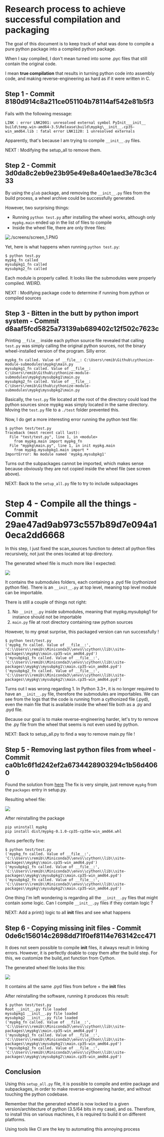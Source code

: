 # Research process to achieve successful compilation and packaging

The goal of this document is to keep track of what was done to compile a pure python package into a compiled python package.

When I say compiled, I don't mean turned into some .pyc files that still contain the original code.

I mean **true compilation** that results in turning python code into assembly code, and making reverse-engineering as hard as if it were written in C.

## Step 1 - Commit 8180d914c8a211ce051104b78114af542e81b5f3

Fails with the following message:

```
LINK : error LNK2001: unresolved external symbol PyInit___init__
build\temp.win-amd64-3.5\Release\build\mypkg\__init__.cp35-win_amd64.lib : fatal error LNK1120: 1 unresolved externals
```

Apparently, that's because I am trying to compile `__init__.py` files.

NEXT : Modifying the setup_all to remove them.

## Step 2 - Commit 3d0da8c2eb9e23b95e49e8a40e1aed3e78c3c433

By using the `glob` package, and removing the `__init__.py` files from the build process, a wheel archive could be successfully generated.

However, two surprising things:

  - Running `python test.py` after installing the wheel works, although only `mypkg.main` ended up in the list of files to compile
  - Inside the wheel file, there are only three files:

![./screens/screen_1.PNG](./screens/screen_1.PNG)

Yet, here is what happens when running `python test.py`:

```
$ python test.py
mypkg_fn called
mysubpkg1_fn called
mysubpkg2_fn called
```

Each module is properly called. It looks like the submodules were properly compiled. WEIRD.

NEXT : Modifying package code to determine if running from python or compiled sources

## Step 3 - Bitten in the butt by python import system - Commit d8aaf5fcd5825a73139ab689402c12f502c7623c

Printing `__file__` inside each python source file revealed that calling `test.py` was simply calling the original python sources, not the binary wheel-installed version of the program. Silly error.

```
mypkg_fn called. Value of __file__: C:\Users\remib\Github\cythonize-module-submodules\mypkg\main.py
mysubpkg1_fn called. Value of __file__: C:\Users\remib\Github\cythonize-module-submodules\mypkg\mysubpkg1\main.py
mysubpkg2_fn called. Value of __file__: C:\Users\remib\Github\cythonize-module-submodules\mypkg\mysubpkg2\main.py
```

Basically, the `test.py` file located at the root of the directory could load the python sources since mypkg was simply located in the same directory. Moving the `test.py` file to a `./test` folder prevented this.

Now, I do get a more interesting error running the python test file:

```
$ python test/test.py
Traceback (most recent call last):
  File "test/test.py", line 1, in <module>
    from mypkg.main import mypkg_fn
  File "mypkg\main.py", line 1, in init mypkg.main
    from mypkg.mysubpkg1.main import *
ImportError: No module named 'mypkg.mysubpkg1'
```

Turns out the subpackages cannot be imported, which makes sense because obviously they are not copied inside the wheel file (see screen above).

NEXT: Back to the `setup_all.py` file to try to include subpackages

# Step 4 - Compile all the things - Commit 29ae47ad9ab973c557b89d7e094a10eca2dd6668

In this step, I just fixed the scan_sources function to detect all python files recursively, not just the ones located at top directory.

The generated wheel file is much more like I expected:

![](./screens/screen_2.PNG)

It contains the submodules folders, each containing a .pyd file (cythonized python file).
There is an `__init__.py` at top level, meaning top level module can be importable.

There is still a couple of things not right:

1. No `__init__.py` inside submodules, meaning that mypkg.mysubpkg1 for instance should not be importable
2. `main.py` file at root directory containing raw python sources

However, to my great surprise, this packaged version can run successfully !

```
$ python test/test.py
('mypkg_fn called. Value of __file__:', 'C:\\Users\\remib\\Miniconda3\\envs\\cython\\lib\\site-packages\\mypkg\\main.cp35-win_amd64.pyd')
('mysubpkg1_fn called. Value of __file__:', 'C:\\Users\\remib\\Miniconda3\\envs\\cython\\lib\\site-packages\\mypkg\\mysubpkg1\\main.cp35-win_amd64.pyd')
('mysubpkg2_fn called. Value of __file__:', 'C:\\Users\\remib\\Miniconda3\\envs\\cython\\lib\\site-packages\\mypkg\\mysubpkg2\\main.cp35-win_amd64.pyd')
```

Turns out I was wrong regarding 1. In Python 3.3+, it is no longer required to have an `__init__.py` file, therefore the submodules are importables.
We can see from the logs that the code is running from a cythonized file (.pyd), even the main file that is available inside the wheel file both as a .py and .pyd file.

Because our goal is to make reverse-engineering harder, let's try to remove the .py file from the wheel that seems is not even used by python.

NEXT: Back to setup_all.py to find a way to remove main.py file !

## Step 5 - Removing last python files from wheel - Commit ca0b1c6f1d242ef2a6734428903294c1b56d4060

Found the solution from [here](https://bucharjan.cz/blog/using-cython-to-protect-a-python-codebase.html)
The fix is very simple, just remove `mypkg` from the `packages` entry in setup.py.

Resulting wheel file:

![](./screens/screen_3.PNG)

After reinstalling the package

```
pip uninstall mypkg
pip install dist/mypkg-0.1.0-cp35-cp35m-win_amd64.whl
```

Runs perfectly fine:

```
$ python test/test.py
('mypkg_fn called. Value of __file__:', 'C:\\Users\\remib\\Miniconda3\\envs\\cython\\lib\\site-packages\\mypkg\\main.cp35-win_amd64.pyd')
('mysubpkg1_fn called. Value of __file__:', 'C:\\Users\\remib\\Miniconda3\\envs\\cython\\lib\\site-packages\\mypkg\\mysubpkg1\\main.cp35-win_amd64.pyd')
('mysubpkg2_fn called. Value of __file__:', 'C:\\Users\\remib\\Miniconda3\\envs\\cython\\lib\\site-packages\\mypkg\\mysubpkg2\\main.cp35-win_amd64.pyd')
```

One thing I'm left wondering is regarding all the `__init__.py` files that might contain some logic.
Can I compile `__init__.py` files if they contain logic ?

NEXT: Add a print() logic to all __init__ files and see what happens

## Step 6 - Copying missing __init__ files - Commit 0de6c156014c2698dd71f0ef8114e763142cc471

It does not seem possible to compile __init__ files, it always result in linking errors.
However, it is perfectly doable to copy them after the build step.
For this, we customize the build_ext function from Cython.

The generated wheel file looks like this:

![](./screens/screen_4.PNG)

It contains all the same .pyd files from before + the __init__ files

After reinstalling the software, running it produces this result:

```
$ python test/test.py
Root __init__.py file loaded
mysubpkg1 __init__.py file loaded
mysubpkg2 __init__.py file loaded
('mypkg_fn called. Value of __file__:', 'C:\\Users\\remib\\Miniconda3\\envs\\cython\\lib\\site-packages\\mypkg\\main.cp35-win_amd64.pyd')
('mysubpkg1_fn called. Value of __file__:', 'C:\\Users\\remib\\Miniconda3\\envs\\cython\\lib\\site-packages\\mypkg\\mysubpkg1\\main.cp35-win_amd64.pyd')
('mysubpkg2_fn called. Value of __file__:', 'C:\\Users\\remib\\Miniconda3\\envs\\cython\\lib\\site-packages\\mypkg\\mysubpkg2\\main.cp35-win_amd64.pyd')
```

## Conclusion

Using this `setup_all.py` file, it is possible to compile and entire package and subpackages, in order to make reverse-engineering harder, and without touching the python codebase.

Remember that the generated wheel is now locked to a given version/architecture of python (3.5/64 bits in my case), and os. Therefore, to install this on various machines, it is required to build it on different platforms.

Using tools like CI are the key to automating this annoying process
